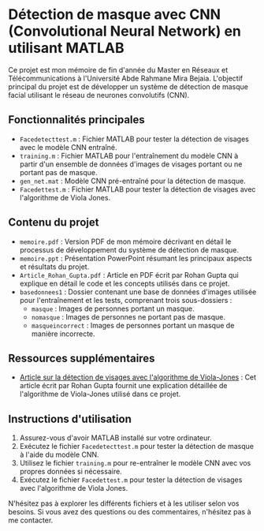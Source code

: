 # Détection de masque avec CNN (Convolutional Neural Network) en utilisant MATLAB

Ce projet est mon mémoire de fin d'année du Master en Réseaux et Télécommunications à l'Université Abde Rahmane Mira Bejaia. L'objectif principal du projet est de développer un système de détection de masque facial utilisant le réseau de neurones convolutifs (CNN).

## Fonctionnalités principales

- `Facedetecttest.m` : Fichier MATLAB pour tester la détection de visages avec le modèle CNN entraîné.
- `training.m` : Fichier MATLAB pour l'entraînement du modèle CNN à partir d'un ensemble de données d'images de visages portant ou ne portant pas de masque.
- `gen_net.mat` : Modèle CNN pré-entraîné pour la détection de masque.
- `Facedettest.m` : Fichier MATLAB pour tester la détection de visages avec l'algorithme de Viola Jones.

## Contenu du projet

- `memoire.pdf` : Version PDF de mon mémoire décrivant en détail le processus de développement du système de détection de masque.
- `memoire.ppt` : Présentation PowerPoint résumant les principaux aspects et résultats du projet.
- `Article_Rohan_Gupta.pdf` : Article en PDF écrit par Rohan Gupta qui explique en détail le code et les concepts utilisés dans ce projet.
- `basedonnees1` : Dossier contenant une base de données d'images utilisée pour l'entraînement et les tests, comprenant trois sous-dossiers :
  - `masque` : Images de personnes portant un masque.
  - `nomasque` : Images de personnes ne portant pas de masque.
  - `masqueincorrect` : Images de personnes portant un masque de manière incorrecte.

## Ressources supplémentaires

- [Article sur la détection de visages avec l'algorithme de Viola-Jones](https://towardsdatascience.com/the-intuition-behind-facial-detection-the-viola-jones-algorithm-29d9106b6999) : Cet article écrit par Rohan Gupta fournit une explication détaillée de l'algorithme de Viola-Jones utilisé dans ce projet.

## Instructions d'utilisation

1. Assurez-vous d'avoir MATLAB installé sur votre ordinateur.
2. Exécutez le fichier `Facedetecttest.m` pour tester la détection de masque à l'aide du modèle CNN.
3. Utilisez le fichier `training.m` pour re-entraîner le modèle CNN avec vos propres données si nécessaire.
4. Exécutez le fichier `Facedettest.m` pour tester la détection de visages avec l'algorithme de Viola Jones.

N'hésitez pas à explorer les différents fichiers et à les utiliser selon vos besoins. Si vous avez des questions ou des commentaires, n'hésitez pas à me contacter.
